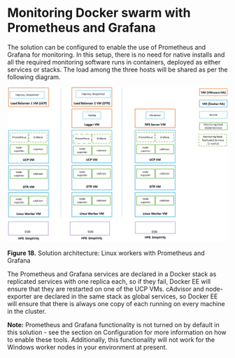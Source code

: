 # Monitoring Docker swarm with Prometheus and Grafana

The solution can be configured to enable the use of Prometheus and Grafana for monitoring. In this setup, there is no need for native installs and all the required monitoring software runs in containers, deployed as either services or stacks. The load among the three hosts will be shared as per the following diagram.

 ![ "Solution architecture: Linux workers with Prometheus and Grafana"][media-simplivity-ops-architecture-promgraf-png] 

**Figure 18.** Solution architecture: Linux workers with Prometheus and Grafana

The Prometheus and Grafana services are declared in a Docker stack as replicated services with one replica each, so if they fail, Docker EE will ensure that they are restarted on one of the UCP VMs. cAdvisor and node-exporter are declared in the same stack as global services, so Docker EE will ensure that there is always one copy of each running on every machine in the cluster.

**Note:** Prometheus and Grafana functionality is not turned on by default in this solution - see the section on Configuration for more information on how to enable these tools. Additionally, this functionality will not work for the Windows worker nodes in your environment at present.

[media-simplivity-ops-architecture-promgraf-png]:<../media/simplivity-ops-architecture-promgraf.png> "Figure 18. Solution architecture: Linux workers with Prometheus and Grafana"